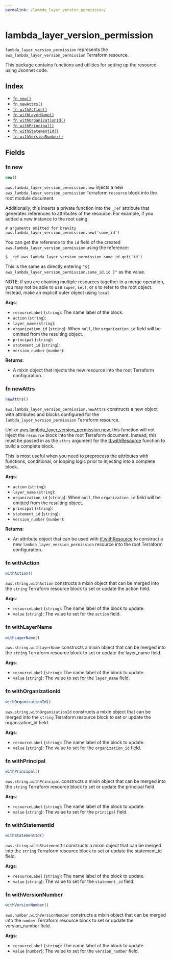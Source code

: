 ```yaml
---
permalink: /lambda_layer_version_permission/
---
```


# lambda_layer_version_permission

`lambda_layer_version_permission` represents the `aws_lambda_layer_version_permission` Terraform resource.



This package contains functions and utilities for setting up the resource using Jsonnet code.


## Index

* [`fn new()`](#fn-new)
* [`fn newAttrs()`](#fn-newattrs)
* [`fn withAction()`](#fn-withaction)
* [`fn withLayerName()`](#fn-withlayername)
* [`fn withOrganizationId()`](#fn-withorganizationid)
* [`fn withPrincipal()`](#fn-withprincipal)
* [`fn withStatementId()`](#fn-withstatementid)
* [`fn withVersionNumber()`](#fn-withversionnumber)

## Fields

### fn new

```ts
new()
```


`aws.lambda_layer_version_permission.new` injects a new `aws_lambda_layer_version_permission` Terraform `resource`
block into the root module document.

Additionally, this inserts a private function into the `_ref` attribute that generates references to attributes of the
resource. For example, if you added a new instance to the root using:

    # arguments omitted for brevity
    aws.lambda_layer_version_permission.new('some_id')

You can get the reference to the `id` field of the created `aws.lambda_layer_version_permission` using the reference:

    $._ref.aws_lambda_layer_version_permission.some_id.get('id')

This is the same as directly entering `"${ aws_lambda_layer_version_permission.some_id.id }"` as the value.

NOTE: if you are chaining multiple resources together in a merge operation, you may not be able to use `super`, `self`,
or `$` to refer to the root object. Instead, make an explicit outer object using `local`.

**Args**:
  - `resourceLabel` (`string`): The name label of the block.
  - `action` (`string`): 
  - `layer_name` (`string`): 
  - `organization_id` (`string`):  When `null`, the `organization_id` field will be omitted from the resulting object.
  - `principal` (`string`): 
  - `statement_id` (`string`): 
  - `version_number` (`number`): 

**Returns**:
- A mixin object that injects the new resource into the root Terraform configuration.


### fn newAttrs

```ts
newAttrs()
```


`aws.lambda_layer_version_permission.newAttrs` constructs a new object with attributes and blocks configured for the `lambda_layer_version_permission`
Terraform resource.

Unlike [aws.lambda_layer_version_permission.new](#fn-lambdalayerversionpermissionnew), this function will not inject the `resource`
block into the root Terraform document. Instead, this must be passed in as the `attrs` argument for the
[tf.withResource](https://github.com/tf-libsonnet/core/tree/main/docs#fn-withresource) function to build a complete block.

This is most useful when you need to preprocess the attributes with functions, conditional, or looping logic prior to
injecting into a complete block.

**Args**:
  - `action` (`string`): 
  - `layer_name` (`string`): 
  - `organization_id` (`string`):  When `null`, the `organization_id` field will be omitted from the resulting object.
  - `principal` (`string`): 
  - `statement_id` (`string`): 
  - `version_number` (`number`): 

**Returns**:
  - An attribute object that can be used with [tf.withResource](https://github.com/tf-libsonnet/core/tree/main/docs#fn-withresource) to construct a new `lambda_layer_version_permission` resource into the root Terraform configuration.


### fn withAction

```ts
withAction()
```

`aws.string.withAction` constructs a mixin object that can be merged into the `string`
Terraform resource block to set or update the action field.



**Args**:
  - `resourceLabel` (`string`): The name label of the block to update.
  - `value` (`string`): The value to set for the `action` field.


### fn withLayerName

```ts
withLayerName()
```

`aws.string.withLayerName` constructs a mixin object that can be merged into the `string`
Terraform resource block to set or update the layer_name field.



**Args**:
  - `resourceLabel` (`string`): The name label of the block to update.
  - `value` (`string`): The value to set for the `layer_name` field.


### fn withOrganizationId

```ts
withOrganizationId()
```

`aws.string.withOrganizationId` constructs a mixin object that can be merged into the `string`
Terraform resource block to set or update the organization_id field.



**Args**:
  - `resourceLabel` (`string`): The name label of the block to update.
  - `value` (`string`): The value to set for the `organization_id` field.


### fn withPrincipal

```ts
withPrincipal()
```

`aws.string.withPrincipal` constructs a mixin object that can be merged into the `string`
Terraform resource block to set or update the principal field.



**Args**:
  - `resourceLabel` (`string`): The name label of the block to update.
  - `value` (`string`): The value to set for the `principal` field.


### fn withStatementId

```ts
withStatementId()
```

`aws.string.withStatementId` constructs a mixin object that can be merged into the `string`
Terraform resource block to set or update the statement_id field.



**Args**:
  - `resourceLabel` (`string`): The name label of the block to update.
  - `value` (`string`): The value to set for the `statement_id` field.


### fn withVersionNumber

```ts
withVersionNumber()
```

`aws.number.withVersionNumber` constructs a mixin object that can be merged into the `number`
Terraform resource block to set or update the version_number field.



**Args**:
  - `resourceLabel` (`string`): The name label of the block to update.
  - `value` (`number`): The value to set for the `version_number` field.
